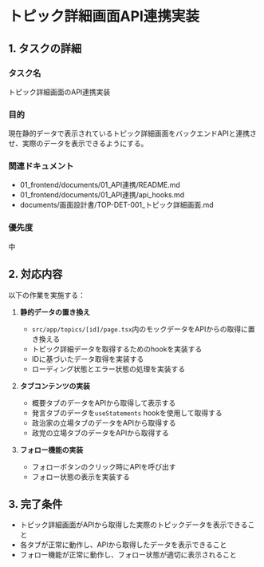 # トピック詳細画面API連携実装

## 1. タスクの詳細

### タスク名
トピック詳細画面のAPI連携実装

### 目的
現在静的データで表示されているトピック詳細画面をバックエンドAPIと連携させ、実際のデータを表示できるようにする。

### 関連ドキュメント
- 01_frontend/documents/01_API連携/README.md
- 01_frontend/documents/01_API連携/api_hooks.md
- documents/画面設計書/TOP-DET-001_トピック詳細画面.md

### 優先度
中

## 2. 対応内容

以下の作業を実施する：

1. **静的データの置き換え**
   - `src/app/topics/[id]/page.tsx`内のモックデータをAPIからの取得に置き換える
   - トピック詳細データを取得するためのhookを実装する
   - IDに基づいたデータ取得を実装する
   - ローディング状態とエラー状態の処理を実装する

2. **タブコンテンツの実装**
   - 概要タブのデータをAPIから取得して表示する
   - 発言タブのデータを`useStatements` hookを使用して取得する
   - 政治家の立場タブのデータをAPIから取得する
   - 政党の立場タブのデータをAPIから取得する

3. **フォロー機能の実装**
   - フォローボタンのクリック時にAPIを呼び出す
   - フォロー状態の表示を実装する

## 3. 完了条件
- トピック詳細画面がAPIから取得した実際のトピックデータを表示できること
- 各タブが正常に動作し、APIから取得したデータを表示できること
- フォロー機能が正常に動作し、フォロー状態が適切に表示されること